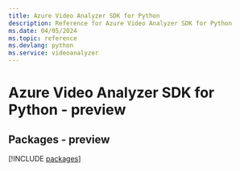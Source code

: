 ```yaml
---
title: Azure Video Analyzer SDK for Python
description: Reference for Azure Video Analyzer SDK for Python
ms.date: 04/05/2024
ms.topic: reference
ms.devlang: python
ms.service: videoanalyzer
---
```

# Azure Video Analyzer SDK for Python - preview
## Packages - preview
[!INCLUDE [packages](video-analyzer-index.md)]
